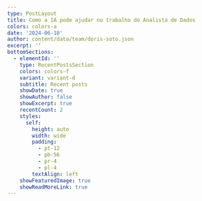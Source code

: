 ```yaml
---
type: PostLayout
title: Como a IA pode ajudar no trabalho do Analista de Dados
colors: colors-a
date: '2024-06-10'
author: content/data/team/doris-soto.json
excerpt: ''
bottomSections:
  - elementId: ''
    type: RecentPostsSection
    colors: colors-f
    variant: variant-d
    subtitle: Recent posts
    showDate: true
    showAuthor: false
    showExcerpt: true
    recentCount: 2
    styles:
      self:
        height: auto
        width: wide
        padding:
          - pt-12
          - pb-56
          - pr-4
          - pl-4
        textAlign: left
    showFeaturedImage: true
    showReadMoreLink: true
---
```

